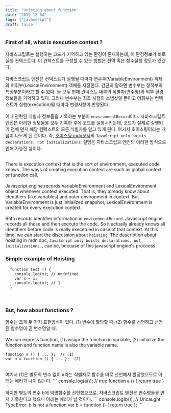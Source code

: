 ```yaml
---
title: "Hoisting about function"
date: "2019-12-04"
tags: ["javascript"]
draft: false
---
```


### First of all, what is execution context ?

자바스크립트는 실행하는 코드가 기억하고 있는 환경이 존재하는데, 이 환경정보가 바로 실행 컨텍스트다. 이 컨텍스트를 구성할 수 있는 방법은 전역 혹은 함수실행 정도가 있겠다.
<br><br>
자바스크립트 엔진은 컨텍스트가 실행될 때마다 변수부(VariableEnvironment) 객체와 어휘부(LexicalEnvironment) 객체를 저장한다. 간단히 말하면 변수부는 정적부의 특정부분이라고 할 수 있다. 둘 모두 현재 컨텍스트 내부의 식별자(변수명)와 외부 환경정보들을 기억하고 있다. 그러나 변수부는 최초 시점의 스냅샷일 뿐이고 어휘부는 컨텍스트가 실행(execution)될 때마다 변경사항이 반영된다.
<br><br>
이때 관련된 식별자 정보들을 기록하는 부분이 `environmentRecord`이다. 자바스크립트 엔진은 이러한 정보들을 모두 기록한 후에 코드를 실행시키는데, 코드가 실제로 실행되기 전에 먼저 해당 컨텍스트의 모든 식별자를 알고 있게 된다. 여기서 호이스팅이라는 개념이 나오게 된 것이다. 즉, [호이스팅 mdn문서](https://developer.mozilla.org/en-US/docs/Glossary/Hoisting)의 `JavaScript only hoists declarations, not initializations.`설명은 자바스크립트 엔진의 이러한 방식으로 인해 가능한 셈이다.
<br><br>

There is execution context that is the sort of environment, executed code knows. The ways of creating execution context are such as global context or function call.
<br><br>
Javascript engine records VariableEnvironment and LexicalEnvironment object whenever context executed. That is, they already know about identifiers (like variables) and outer environment in context. But VariableEnvironment is just initialized snapshot, LexicalEnvironment is created for every execution context.
<br><br>
Both records identifier information in `environmentRecord`. Javascript engine records all these and then execute the code. So it actually already knows all identifiers before code is really execetued in case of that context. At this time, we can start the discussion about `hoisting`. The description about hoisting in mdn doc, `JavaScript only hoists declarations, not initializations.`, can be, becuase of this javascript engine's proccess.

### Simple example of Hoisting

```
  function test () {
    console.log(x); // undefined
    var x = 1;
    console.log(x); // 1
  }
```

<br>

### But, how about functions ?

함수는 크게 두 가지 표현방식이 있다. (1) 변수에 할당할 때, (2) 함수를 선언하고 선언된 함수명이 곧 변수명일 때.
<br><br>
We can express function, (1) assign the function in variable, (2) initialize the function and function name is also the variable name.

```
function a () { ... };  // (1)
var b = function () { ... };  (2)
```

<br>
여기서 (1)은 별도의 변수 없이 a라는 식별자로 함수를 바로 선언해서 할당했으므로 아래는 에러가 나지 않는다.
```
console.log(a()); // true
function a () { return true }
```

<br>
하지만 별도의 변수 b에 익명함수를 선언했으므로, 자바스크립트 엔진은 변수명들을 먼저 기록한다고 했으니 아래는 에러가 날 것이다.
```
console.log(b()); // Uncaught TypeError: b is not a function
var b = function () { return true };
```
